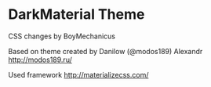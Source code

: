 # DarkMaterial Theme

CSS changes by BoyMechanicus

Based on theme created by Danilow (@modos189) Alexandr  http://modos189.ru/

Used framework  http://materializecss.com/